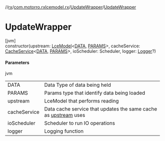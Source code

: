 //[rx](../../../index.md)/[com.motorro.rxlcemodel.rx](../index.md)/[UpdateWrapper](index.md)/[UpdateWrapper](-update-wrapper.md)

# UpdateWrapper

[jvm]\
constructor(upstream: [LceModel](../-lce-model/index.md)&lt;[DATA](index.md), [PARAMS](index.md)&gt;, cacheService: [CacheService](../../com.motorro.rxlcemodel.rx.service/-cache-service/index.md)&lt;[DATA](index.md), [PARAMS](index.md)&gt;, ioScheduler: Scheduler, logger: [Logger](../../../../common/com.motorro.rxlcemodel.common/-logger/index.md)?)

#### Parameters

jvm

| | |
|---|---|
| DATA | Data Type of data being held |
| PARAMS | Params type that identify data being loaded |
| upstream | LceModel that performs reading |
| cacheService | Data cache service that updates the same cache as [upstream](../../../../rx/com.motorro.rxlcemodel.rx/-update-wrapper/[60]init[62].md) uses |
| ioScheduler | Scheduler to run IO operations |
| logger | Logging function |
